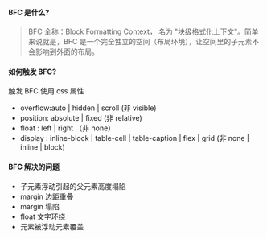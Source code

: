 #### BFC 是什么?

> BFC 全称：Block Formatting Context， 名为 "块级格式化上下文"。简单来说就是，BFC 是一个完全独立的空间（布局环境），让空间里的子元素不会影响到外面的布局。

#### 如何触发 BFC?

触发 BFC 使用 css 属性

- overflow:auto | hidden | scroll (非 visible)
- position: absolute | fixed (非 relative)
- float : left | right （非 none）
- display : inline-block | table-cell | table-caption | flex | grid
  (非 none | inline | block)

#### BFC 解决的问题

- 子元素浮动引起的父元素高度塌陷
- margin 边距重叠
- margin 塌陷
- float 文字环绕
- 元素被浮动元素覆盖
